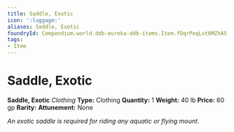 ```yaml
---
title: Saddle, Exotic
icon: ':luggage:'
aliases: Saddle, Exotic
foundryId: Compendium.world.ddb-eureka-ddb-items.Item.fDqrPeqLvt6MZhA5
tags:
- Item
---
```


# Saddle, Exotic

**Saddle, Exotic**
_Clothing_
**Type:** Clothing
**Quantity:** 1
**Weight:** 40 lb
**Price:** 60 gp
**Rarity:** 
**Attunement:** None

*An exotic saddle is required for riding any aquatic or flying mount.*